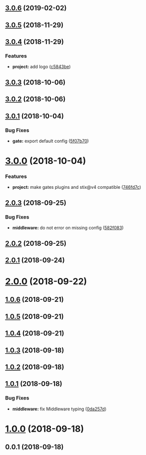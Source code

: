 ## [3.0.6](https://github.com/SpoonX/stix-gates/compare/v3.0.5...v3.0.6) (2019-02-02)



<a name="3.0.5"></a>
## [3.0.5](https://github.com/SpoonX/stix-gates/compare/v3.0.4...v3.0.5) (2018-11-29)



<a name="3.0.4"></a>
## [3.0.4](https://github.com/SpoonX/stix-gates/compare/v3.0.3...v3.0.4) (2018-11-29)


### Features

* **project:** add logo ([c5843be](https://github.com/SpoonX/stix-gates/commit/c5843be))



<a name="3.0.3"></a>
## [3.0.3](https://github.com/SpoonX/stix-gates/compare/v3.0.2...v3.0.3) (2018-10-06)



<a name="3.0.2"></a>
## [3.0.2](https://github.com/SpoonX/stix-gates/compare/v3.0.1...v3.0.2) (2018-10-06)



<a name="3.0.1"></a>
## [3.0.1](https://github.com/SpoonX/stix-gates/compare/v3.0.0...v3.0.1) (2018-10-04)


### Bug Fixes

* **gate:** export default config ([5f07b70](https://github.com/SpoonX/stix-gates/commit/5f07b70))



<a name="3.0.0"></a>
# [3.0.0](https://github.com/SpoonX/stix-gates/compare/v2.0.3...v3.0.0) (2018-10-04)


### Features

* **project:** make gates plugins and stix@v4 compatible ([746fd7c](https://github.com/SpoonX/stix-gates/commit/746fd7c))



<a name="2.0.3"></a>
## [2.0.3](https://github.com/SpoonX/stix-gates/compare/v2.0.2...v2.0.3) (2018-09-25)


### Bug Fixes

* **middleware:** do not error on missing config ([582f083](https://github.com/SpoonX/stix-gates/commit/582f083))



<a name="2.0.2"></a>
## [2.0.2](https://github.com/SpoonX/stix-gates/compare/v2.0.1...v2.0.2) (2018-09-25)



<a name="2.0.1"></a>
## [2.0.1](https://github.com/SpoonX/stix-gates/compare/v2.0.0...v2.0.1) (2018-09-24)



<a name="2.0.0"></a>
# [2.0.0](https://github.com/SpoonX/stix-gates/compare/v1.0.6...v2.0.0) (2018-09-22)



<a name="1.0.6"></a>
## [1.0.6](https://github.com/SpoonX/stix-gates/compare/v1.0.5...v1.0.6) (2018-09-21)



<a name="1.0.5"></a>
## [1.0.5](https://github.com/SpoonX/stix-gates/compare/v1.0.4...v1.0.5) (2018-09-21)



<a name="1.0.4"></a>
## [1.0.4](https://github.com/SpoonX/stix-gates/compare/v1.0.3...v1.0.4) (2018-09-21)



<a name="1.0.3"></a>
## [1.0.3](https://github.com/SpoonX/stix-gates/compare/v1.0.2...v1.0.3) (2018-09-18)



<a name="1.0.2"></a>
## [1.0.2](https://github.com/SpoonX/stix-gates/compare/v1.0.1...v1.0.2) (2018-09-18)



<a name="1.0.1"></a>
## [1.0.1](https://github.com/SpoonX/stix-gates/compare/v1.0.0...v1.0.1) (2018-09-18)


### Bug Fixes

* **middleware:** fix Middleware typing ([0da257d](https://github.com/SpoonX/stix-gates/commit/0da257d))



<a name="1.0.0"></a>
# [1.0.0](https://github.com/SpoonX/stix-gates/compare/v0.0.1...v1.0.0) (2018-09-18)



<a name="0.0.1"></a>
## 0.0.1 (2018-09-18)



